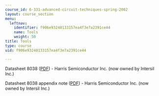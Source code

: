 ```yaml
---
course_id: 6-331-advanced-circuit-techniques-spring-2002
layout: course_section
menu:
  leftnav:
    identifier: f906e93240133157ea4f3e7a2391ce44
    name: Tools
    weight: 50
title: Tools
type: course
uid: f906e93240133157ea4f3e7a2391ce44

---
```


Datasheet 8038 ([PDF](https://www.renesas.com/us/en/www/doc/datasheet/icl8038.pdf)) - Harris Semiconductor Inc. (now owned by Intersil Inc.)

Datasheet 8038 appendix note ([PDF](http://www.intersil.com/data/an/an013.pdf)) - Harris Semiconductor Inc. (now owned by Intersil Inc.)